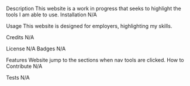 Description
This website is a work in progress that seeks to highlight the tools I am able to use.
Installation
N/A

Usage
This website is designed for employers, highlighting my skills.

Credits
N/A

License
N/A
Badges
N/A

Features
Website jump to the sections when nav tools are clicked.
How to Contribute
N/A

Tests
N/A
